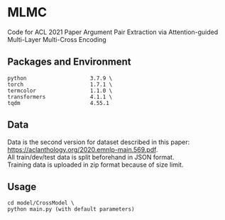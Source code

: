 # MLMC

Code for ACL 2021 Paper Argument Pair Extraction via Attention-guided Multi-Layer Multi-Cross Encoding

## Packages and Environment

``` 
python                    3.7.9 \
torch                     1.7.1 \
termcolor                 1.1.0 \
transformers              4.1.1 \
tqdm                      4.55.1
```

## Data

Data is the second version for dataset described in this paper: https://aclanthology.org/2020.emnlp-main.569.pdf. \
All train/dev/test data is split beforehand in JSON format. \
Training data is uploaded in zip format because of size limit.

## Usage

```
cd model/CrossModel \
python main.py (with default parameters)
```
